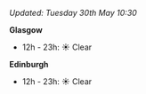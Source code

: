 *Updated: Tuesday 30th May 10:30*

**Glasgow**

* 12h - 23h: :sunny: Clear

**Edinburgh**

* 12h - 23h: :sunny: Clear
